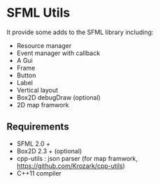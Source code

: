 SFML Utils
==========

It provide some adds to the SFML library including:

* Resource manager
* Event manager with callback
* A Gui
 * Frame
 * Button
 * Label
 * Vertical layout
* Box2D debugDraw (optional)
* 2D map framwork

Requirements
------------

* SFML 2.0 +
* Box2D 2.3 + (optional)
* cpp-utils : json parser (for map framwork, https://github.com/Krozark/cpp-utils)
* C++11 compiler
